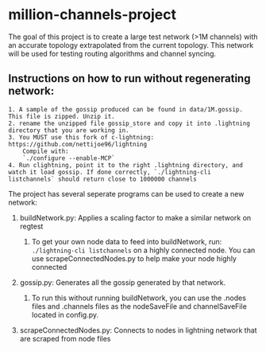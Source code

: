 # million-channels-project
The goal of this project is to create a large test network (>1M channels) with an accurate topology extrapolated from the current topology. 
This network will be used for testing routing algorithms and channel syncing.

## Instructions on how to run without regenerating network:

    1. A sample of the gossip produced can be found in data/1M.gossip. This file is zipped. Unzip it.
    2. rename the unzipped file gossip_store and copy it into .lightning directory that you are working in. 
    3. You MUST use this fork of c-lightning: https://github.com/nettijoe96/lightning 
        Compile with:
        `./configure --enable-MCP`
    4. Run clightning, point it to the right .lightning directory, and watch it load gossip. If done correctly, `./lightning-cli listchannels` should return close to 1000000 channels  


The project has several seperate programs can be used to create a new network:

1. buildNetwork.py: Applies a scaling factor to make a similar network on regtest
    1. To get your own node data to feed into buildNetwork, run:
     `./lightning-cli listchannels` on a highly connected node. You can use scrapeConnectedNodes.py to help make your node highly connected

2. gossip.py: Generates all the gossip generated by that network.
    1. To run this without running buildNetwork, you can use the .nodes files and .channels files as the nodeSaveFile and channelSaveFile located in config.py. 

3. scrapeConnectedNodes.py: Connects to nodes in lightning network that are scraped from node files



